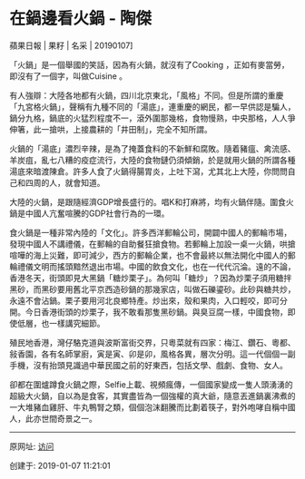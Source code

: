 # 在鍋邊看火鍋 - 陶傑

蘋果日報 | 果籽 | 名采 | 20190107]

「火鍋」是一個舉國的笑話，因為有火鍋，就沒有了Cooking ，正如有麥當勞，即沒有了一個字，叫做Cuisine 。  

有人強辯：大陸各地都有火鍋，四川北京東北，「風格」不同。但是所謂的重慶「九宮格火鍋」，聲稱有九種不同的「湯底」，連重慶的網民，都一早供認是騙人，鍋分九格，鍋底的火猛烈程度不一，滾外圍那幾格，食物慢熟，中央那格，人人爭伸箸，此一搶哄，上接農耕的「井田制」，完全不知所謂。  

火鍋的「湯底」濃烈辛辣，是為了掩蓋食料的不新鮮和腐敗。隨着豬瘟、禽流感、羊炭疽，亂七八糟的疫症流行，大陸的食物鏈仍須傾銷，於是就用火鍋的所謂各種湯底來暗渡陳倉。許多人食了火鍋得腸胃炎，上吐下瀉，尤其北上大陸，你問問自己和四周的人，就會知道。  

大陸的火鍋，是跟隨經濟GDP增長盛行的。唱K和打麻將，均有火鍋伴隨。圍食火鍋是中國人亢奮喧騰的GDP社會行為的一環。  

食火鍋是一種非常內陸的「文化」。許多西洋郵輪公司，開闢中國人的郵輪市場，發現中國人不講禮儀，在郵輪的自助餐狂搶食物。若郵輪上加設一桌一火鍋，哄搶喧嘩的海上災難，即可減少，西方的郵輪企業，也不會最終以無法開化中國人的郵輪禮儀文明而搖頭黯然退出市場。中國的飲食文化，也在一代代沉淪。遠的不論，香港冬天，街頭即見大黑鍋「糖炒栗子」。為何叫「糖炒」？因為炒栗子須用糖拌黑砂，而黑砂要用舊北平京西造砂鍋的那幾家店，叫做石礫鎏砂。此砂與糖共炒，永遠不會沾鍋。栗子要用河北良鄉特產。炒出來，殼和果肉，入口輕咬，即可分開。今日香港街頭的炒栗子，我不敢看那隻黑砂鍋。與臭豆腐一樣，中國食物，即使低層，也一樣講究細節。  

殖民地香港，灣仔駱克道與波斯富街交界，只粵菜就有四家：梅江、鑽石、粵都、敍香園，各有名師掌廚，寅是寅、卯是卯，風格各異，層次分明。這一代個個一副手機，沒有抬頭見識過中華民國之前的好東西，包括文學、戲劇、食物、女人。  

卻都在圍爐蹲食火鍋之際，Selfie上載、視頻瘋傳，一個國家變成一隻人頭湧湧的超級大火鍋，自以為是食客，其實盡皆為一個強權的真大爺，隨意丟進鍋裏沸煮的一大堆豬血雞肝、牛丸鴨腎之類，個個泡沫翻騰而比劃着筷子，對外咆哮自稱中國人，此亦世間奇景之一。

---------------------------------------------------


原网址: [访问](https://hk.lifestyle.appledaily.com/lifestyle/columnist/%E9%99%B6%E5%82%91/daily/article/20190107/20585088)

创建于: 2019-01-07 11:21:01

